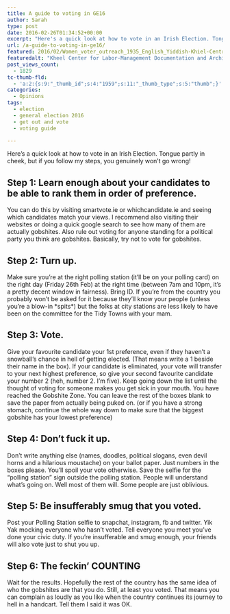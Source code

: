 ```yaml
---
title: A guide to voting in GE16
author: Sarah
type: post
date: 2016-02-26T01:34:52+00:00
excerpt: "Here's a quick look at how to vote in an Irish Election. Tongue partly in cheek, but if you follow my steps, you genuinely won't go wrong!"
url: /a-guide-to-voting-in-ge16/
featured: 2016/02/Women_voter_outreach_1935_English_Yiddish-Khiel-Centre-Cornell-University.jpg
featuredalt: "Kheel Center for Labor-Management Documentation and Archives,Cornell University Library"
post_views_count:
  - 1829
tc-thumb-fld:
  - 'a:2:{s:9:"_thumb_id";s:4:"1959";s:11:"_thumb_type";s:5:"thumb";}'
categories:
  - Opinions
tags:
  - election
  - general election 2016
  - get out and vote
  - voting guide

---
```

Here&#8217;s a quick look at how to vote in an Irish Election. Tongue partly in cheek, but if you follow my steps, you genuinely won&#8217;t go wrong!

## Step 1: Learn enough about your candidates to be able to rank them in order of preference.

You can do this by visiting smartvote.ie or whichcandidate.ie and seeing which candidates match your views. I recommend also visiting their websites or doing a quick google search to see how many of them are actually gobshites. Also rule out voting for anyone standing for a political party you think are gobshites. Basically, try not to vote for gobshites.

## Step 2: Turn up.

Make sure you&#8217;re at the right polling station (it&#8217;ll be on your polling card) on the right day (Friday 26th Feb) at the right time (between 7am and 10pm, it&#8217;s a pretty decent window in fairness). Bring ID. If you&#8217;re from the country you probably won&#8217;t be asked for it because they&#8217;ll know your people (unless you&#8217;re a blow-in \*spits\*) but the folks at city stations are less likely to have been on the committee for the Tidy Towns with your mam.

## Step 3: Vote.

Give your favourite candidate your 1st preference, even if they haven&#8217;t a snowball&#8217;s chance in hell of getting elected. (That means write a 1 beside their name in the box). If your candidate is eliminated, your vote will transfer to your next highest preference, so give your second favourite candidate your number 2 (heh, number 2. I&#8217;m five). Keep going down the list until the thought of voting for someone makes you get sick in your mouth. You have reached the Gobshite Zone. You can leave the rest of the boxes blank to save the paper from actually being puked on. (or if you have a strong stomach, continue the whole way down to make sure that the biggest gobshite has your lowest preference)

## Step 4: Don&#8217;t fuck it up.

Don&#8217;t write anything else (names, doodles, political slogans, even devil horns and a hilarious moustache) on your ballot paper. Just numbers in the boxes please. You&#8217;ll spoil your vote otherwise. Save the selfie for the &#8220;polling station&#8221; sign outside the polling station. People will understand what&#8217;s going on. Well most of them will. Some people are just oblivious.

## Step 5: Be insufferably smug that you voted.

Post your Polling Station selfie to snapchat, instagram, fb and twitter. Yik Yak mocking everyone who hasn&#8217;t voted. Tell everyone you meet you&#8217;ve done your civic duty. If you&#8217;re insufferable and smug enough, your friends will also vote just to shut you up.

## Step 6: The feckin&#8217; COUNTING

Wait for the results. Hopefully the rest of the country has the same idea of who the gobshites are that you do. Still, at least you voted. That means you can complain as loudly as you like when the country continues its journey to hell in a handcart. Tell them I said it was OK.
